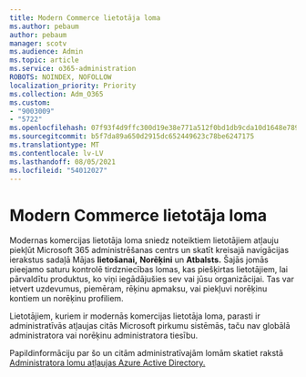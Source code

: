 ```yaml
---
title: Modern Commerce lietotāja loma
ms.author: pebaum
author: pebaum
manager: scotv
ms.audience: Admin
ms.topic: article
ms.service: o365-administration
ROBOTS: NOINDEX, NOFOLLOW
localization_priority: Priority
ms.collection: Adm_O365
ms.custom:
- "9003009"
- "5722"
ms.openlocfilehash: 07f93f4d9ffc300d19e38e771a512f0bd1db9cda10d1648e789917d85a1a39df
ms.sourcegitcommit: b5f7da89a650d2915dc652449623c78be6247175
ms.translationtype: MT
ms.contentlocale: lv-LV
ms.lasthandoff: 08/05/2021
ms.locfileid: "54012027"
---
```

# <a name="modern-commerce-user-role"></a>Modern Commerce lietotāja loma

Modernas komercijas lietotāja loma sniedz noteiktiem lietotājiem atļauju piekļūt Microsoft 365 administrēšanas centrs un skatīt kreisajā navigācijas ierakstus sadaļā Mājas **lietošanai,** **Norēķini** un **Atbalsts.** Šajās jomās pieejamo saturu kontrolē tirdzniecības lomas, kas piešķirtas lietotājiem, lai pārvaldītu produktus, ko viņi iegādājušies sev vai jūsu organizācijai. Tas var ietvert uzdevumus, piemēram, rēķinu apmaksu, vai piekļuvi norēķinu kontiem un norēķinu profiliem.

Lietotājiem, kuriem ir modernās komercijas lietotāja loma, parasti ir administratīvās atļaujas citās Microsoft pirkumu sistēmās, taču nav globālā administratora vai norēķinu administratora tiesību.

Papildinformāciju par šo un citām administratīvajām lomām skatiet rakstā [Administratora lomu atļaujas Azure Active Directory.](https://docs.microsoft.com/azure/active-directory/users-groups-roles/directory-assign-admin-roles#modern-commerce-administrator)